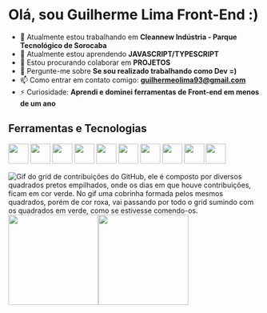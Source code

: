 # Olá, sou Guilherme Lima Front-End :)

- 🔭 Atualmente estou trabalhando em <strong>Cleannew Indústria - Parque Tecnológico de Sorocaba</strong>
- 🌱 Atualmente estou aprendendo <strong>JAVASCRIPT/TYPESCRIPT</strong>
- 👯 Estou procurando colaborar em <strong>PROJETOS</strong>
- 💬 Pergunte-me sobre <strong>Se sou realizado trabalhando como Dev =)</strong>
- 📫 Como entrar em contato comigo: <strong>guilhermeolima93@gmail.com</strong>
- ⚡ Curiosidade: <strong>Aprendi e dominei ferramentas de Front-end em menos de um ano</strong>

## Ferramentas e Tecnologias 
<img src="https://cdn.jsdelivr.net/gh/devicons/devicon/icons/html5/html5-original.svg" width="40px" height="40px" /> <img src="https://cdn.jsdelivr.net/gh/devicons/devicon/icons/css3/css3-original.svg" width="40px" height="40px" /> <img src="https://cdn.jsdelivr.net/gh/devicons/devicon/icons/bootstrap/bootstrap-original.svg" width="40px" height="40px" /> <img src="https://cdn.jsdelivr.net/gh/devicons/devicon/icons/javascript/javascript-original.svg" width="40px" height="40px" /> <img src="https://cdn.jsdelivr.net/gh/devicons/devicon/icons/vuejs/vuejs-original.svg" width="40px" height="40px" /> <img src="https://cdn.jsdelivr.net/gh/devicons/devicon/icons/react/react-original.svg" width="40px" height="40px" /> <img src="https://cdn.jsdelivr.net/gh/devicons/devicon/icons/git/git-original.svg" width="40px" height="40px" /> <img src="https://cdn.jsdelivr.net/gh/devicons/devicon/icons/github/github-original.svg" width="40px" height="40px" /> <img src="https://cdn.jsdelivr.net/gh/devicons/devicon/icons/photoshop/photoshop-plain.svg" width="40px" height="40px" /> <img src="https://cdn.jsdelivr.net/gh/devicons/devicon/icons/figma/figma-original.svg" width="40px" height="40px" />


<img src="https://www.alura.com.br/artigos/assets/como-criar-um-readme-para-seu-perfil-github/imagem14.gif" alt="Gif do grid de contribuições do GitHub, ele é composto por diversos quadrados pretos empilhados, onde os dias em que houve contribuições, ficam em cor verde. No gif uma cobrinha formada pelos mesmos quadrados, porém de cor roxa, vai passando por todo o grid sumindo com os quadrados em verde, como se estivesse comendo-os." class="cosmos-image">


  
 
 <div><a href="https://github.com/guiolima1993"><img height="180em" src="https://github-readme-stats.vercel.app/api/top-langs/?username=guiolima1993&layout=compact&langs_count=7&theme=dracula"/><img height="180em" src="https://github-readme-stats.vercel.app/api?username=guiolima1993&show_icons=true&theme=dracula&include_all_commits=true&count_private=true"/></div>
